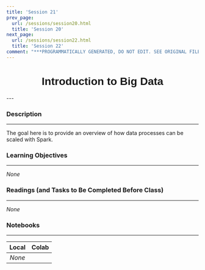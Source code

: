```yaml
---
title: 'Session 21'
prev_page:
  url: /sessions/session20.html
  title: 'Session 20'
next_page:
  url: /sessions/session22.html
  title: 'Session 22'
comment: "***PROGRAMMATICALLY GENERATED, DO NOT EDIT. SEE ORIGINAL FILES IN /content***"
---
```

<h1  style="font-family:  Verdana,  Geneva,  sans-serif;  text-align:center">Introduction  to  Big  Data  </h1> 
--- 
 
###  Description 
--- 
 
The  goal  here  is  to  provide  an  overview  of  how  data  processes  can  be  scaled  with  Spark. 
 
###  Learning  Objectives 
---   
 
*None* 
 
###  Readings  (and  Tasks  to  Be  Completed  Before  Class) 
--- 
 
*None* 
 
###  Notebooks 
--- 
 
|    Local    |    Colab  | 
|    :---:    |    :-----    | 
|*None*||
